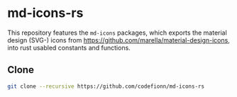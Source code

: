 # md-icons-rs

This repository features the ``md-icons`` packages, which exports the material
design (SVG-) icons from https://github.com/marella/material-design-icons, into
rust usabled constants and functions.

## Clone

```sh
git clone --recursive https://github.com/codefionn/md-icons-rs
```
